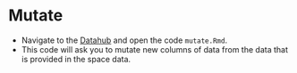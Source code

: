 # Mutate

- Navigate to the [Datahub](https://r.datahub.berkeley.edu/hub/user-redirect/git-pull?repo=https%3A%2F%2Fgithub.com%2FUCB-MIDS%2Fr_bridge&urlpath=rstudio%2F&branch=master) and open the code `mutate.Rmd`. 
- This code will ask you to mutate new columns of data from the data that is provided in the space data. 
